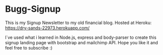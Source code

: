 # Bugg-Signup

This is my Signup Newsletter to my old financial blog.
Hosted at Heroku: https://dry-sands-22973.herokuapp.com/

I`ve used what i learned in Node.js, express and body-parser to create this signup landing page with bootstrap and mailchimp API.
Hope you like it and feel free to subscribe :)
